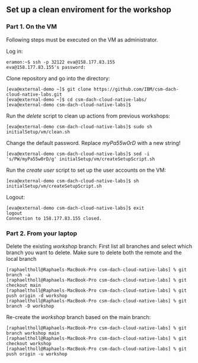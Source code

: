 ## Set up a clean enviroment for the workshop

### Part 1. On the VM

Following steps must be executed on the VM as administrator.

Log in:

```
eramon:~$ ssh -p 32122 eva@158.177.83.155
eva@158.177.83.155's password:
```

Clone repository and go into the directory:

```
[eva@external-demo ~]$ git clone https://github.com/IBM/csm-dach-cloud-native-labs.git
[eva@external-demo ~]$ cd csm-dach-cloud-native-labs/
[eva@external-demo csm-dach-cloud-native-labs]$
```

Run the _delete_ script to clean up actions from previous workshops:

```
[eva@external-demo csm-dach-cloud-native-labs]$ sudo sh initialSetup/vm/clean.sh
```

Change the default password. Replace _myPa55w0rD_ with a new string!

```
[eva@external-demo csm-dach-cloud-native-labs]$ sed -i 's/PW/myPa55w0rD/g' initialSetup/vm/createSetupScript.sh
```

Run the _create user_ script to set up the user accounts on the VM:

```
[eva@external-demo csm-dach-cloud-native-labs]$ sh initialSetup/vm/createSetupScript.sh
```

Logout:

```
[eva@external-demo csm-dach-cloud-native-labs]$ exit
logout
Connection to 158.177.83.155 closed.
```

### Part 2. From your laptop

Delete the existing _workshop_ branch:
First list all branches and select which branch you want to delete. Make sure to delete both the remote and the local branch

```
[raphaeltholl@Raphaels-MacBook-Pro csm-dach-cloud-native-labs] % git branch -a
[raphaeltholl@Raphaels-MacBook-Pro csm-dach-cloud-native-labs] % git checkout main
[raphaeltholl@Raphaels-MacBook-Pro csm-dach-cloud-native-labs] % git push origin -d workshop
[raphaeltholl@Raphaels-MacBook-Pro csm-dach-cloud-native-labs] % git branch -D workshop
```

Re-create the _workshop_ branch based on the main branch:

```
[raphaeltholl@Raphaels-MacBook-Pro csm-dach-cloud-native-labs] % git branch workshop main
[raphaeltholl@Raphaels-MacBook-Pro csm-dach-cloud-native-labs] % git checkout workshop
[raphaeltholl@Raphaels-MacBook-Pro csm-dach-cloud-native-labs] % git push origin -u workshop

```
